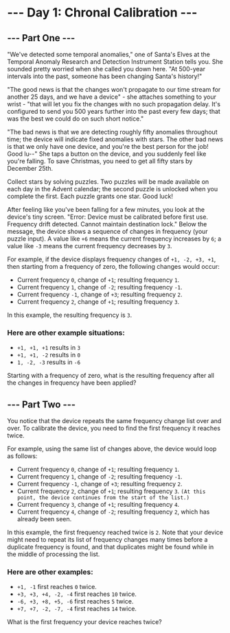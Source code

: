 # --- Day 1: Chronal Calibration ---

## --- Part One ---

"We've detected some temporal anomalies," one of Santa's Elves at the Temporal Anomaly Research and Detection 
Instrument Station tells you. She sounded pretty worried when she called you down here. 
"At 500-year intervals into the past, someone has been changing Santa's history!"

"The good news is that the changes won't propagate to our time stream for another 25 days, and we have a device" - 
she attaches something to your wrist - "that will let you fix the changes with no such propagation delay. 
It's configured to send you 500 years further into the past every few days; that was the best we could do 
on such short notice."

"The bad news is that we are detecting roughly fifty anomalies throughout time; the device will indicate fixed 
anomalies with stars. The other bad news is that we only have one device, and you're the best person for the job! 
Good lu--" She taps a button on the device, and you suddenly feel like you're falling. 
To save Christmas, you need to get all fifty stars by December 25th.

Collect stars by solving puzzles. Two puzzles will be made available on each day in the Advent calendar; 
the second puzzle is unlocked when you complete the first. Each puzzle grants one star. 
Good luck!

After feeling like you've been falling for a few minutes, you look at the device's tiny screen. 
"Error: Device must be calibrated before first use. Frequency drift detected. Cannot maintain destination lock." 
Below the message, the device shows a sequence of changes in frequency (your puzzle input). 
A value like `+6` means the current frequency increases by `6`; 
a value like `-3` means the current frequency decreases by `3`.

For example, if the device displays frequency changes of `+1, -2, +3, +1`, 
then starting from a frequency of zero, the following changes would occur:

- Current frequency  `0`, change of `+1`; resulting frequency  `1`.
- Current frequency  `1`, change of `-2`; resulting frequency `-1`.
- Current frequency `-1`, change of `+3`; resulting frequency  `2`.
- Current frequency  `2`, change of `+1`; resulting frequency  `3`.


In this example, the resulting frequency is `3`.

### Here are other example situations:

- `+1, +1, +1` results in  `3`
- `+1, +1, -2` results in  `0`
- `1, -2, -3` results in `-6`

Starting with a frequency of zero, what is the resulting frequency after all the changes in frequency have been applied?

## --- Part Two ---

You notice that the device repeats the same frequency change list over and over. 
To calibrate the device, you need to find the first frequency it reaches twice.

For example, using the same list of changes above, the device would loop as follows:

- Current frequency  `0`, change of `+1`; resulting frequency  `1`.
- Current frequency  `1`, change of `-2`; resulting frequency `-1`.
- Current frequency `-1`, change of `+3`; resulting frequency  `2`.
- Current frequency  `2`, change of `+1`; resulting frequency  `3`.
`(At this point, the device continues from the start of the list.)`
- Current frequency  `3`, change of `+1`; resulting frequency  `4`.
- Current frequency  `4`, change of `-2`; resulting frequency  `2`, which has already been seen.

In this example, the first frequency reached twice is `2`. 
Note that your device might need to repeat its list of frequency changes many times before a duplicate frequency 
is found, and that duplicates might be found while in the middle of processing the list.

### Here are other examples:

- `+1, -1` first reaches `0` twice.
- `+3, +3, +4, -2, -4` first reaches `10` twice.
- `-6, +3, +8, +5, -6` first reaches `5` twice.
- `+7, +7, -2, -7, -4` first reaches `14` twice.

What is the first frequency your device reaches twice?